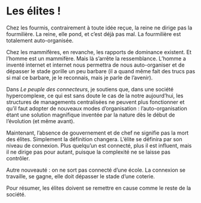 # Les élites !

Chez les fourmis, contrairement à toute idée reçue, la reine ne dirige pas la fourmilière. La reine, elle pond, et c’est déjà pas mal. La fourmilière est totalement auto-organisée.

Chez les mammifères, en revanche, les rapports de dominance existent. Et l’homme est un mammifère. Mais là s’arrête la ressemblance. L’homme a inventé internet et internet nous permettra de nous auto-organiser et de dépasser le stade gorille un peu barbare (il a quand même fait des trucs pas si mal ce barbare, je le reconnais, mais je parle de l’avenir).

Dans *Le peuple des connecteurs*, je soutiens que, dans une société hypercomplexe, ce qui est sans doute le cas de la notre aujourd’hui, les structures de managements centralisées ne peuvent plus fonctionner et qu’il faut adopter de nouveaux modes d’organisation : l’auto-organisation étant une solution magnifique inventée par la nature dès le début de l’évolution (et même avant).

Maintenant, l’absence de gouvernement et de chef ne signifie pas la mort des élites. Simplement la définition changera. L’élite se définira par son niveau de connexion. Plus quelqu’un est connecté, plus il est influent, mais il ne dirige pas pour autant, puisque la complexité ne se laisse pas contrôler.

Autre nouveauté : on ne sort pas connecté d’une école. La connexion se travaille, se gagne, elle doit dépasser le stade d’une coterie.

Pour résumer, les élites doivent se remettre en cause comme le reste de la société.